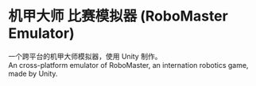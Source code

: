# 机甲大师 比赛模拟器 (RoboMaster Emulator) 
一个跨平台的机甲大师模拟器，使用 Unity 制作。    
An cross-platform emulator of RoboMaster, an internation robotics game, made by Unity.
